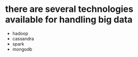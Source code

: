 # there are several technologies available for handling big data
* hadoop
* cassandra
* spark 
* mongodb

